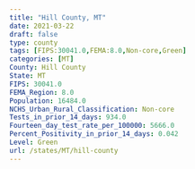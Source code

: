 ```yaml
---
title: "Hill County, MT"
date: 2021-03-22
draft: false
type: county
tags: [FIPS:30041.0,FEMA:8.0,Non-core,Green]
categories: [MT]
County: Hill County
State: MT
FIPS: 30041.0
FEMA_Region: 8.0
Population: 16484.0
NCHS_Urban_Rural_Classification: Non-core
Tests_in_prior_14_days: 934.0
Fourteen_day_test_rate_per_100000: 5666.0
Percent_Positivity_in_prior_14_days: 0.042
Level: Green
url: /states/MT/hill-county
---
```



